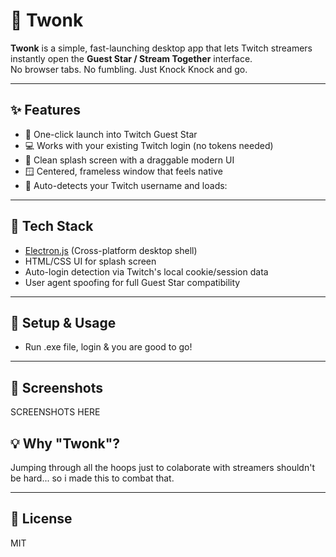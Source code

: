# 🔔 Twonk

**Twonk** is a simple, fast-launching desktop app that lets Twitch streamers instantly open the **Guest Star / Stream Together** interface.  
No browser tabs. No fumbling. Just Knock Knock and go.

---

## ✨ Features

- 🚪 One-click launch into Twitch Guest Star
- 💻 Works with your existing Twitch login (no tokens needed)
- 🎉 Clean splash screen with a draggable modern UI
- 🪟 Centered, frameless window that feels native
- 🔄 Auto-detects your Twitch username and loads:


---

## 🧱 Tech Stack

- [Electron.js](https://www.electronjs.org/) (Cross-platform desktop shell)
- HTML/CSS UI for splash screen
- Auto-login detection via Twitch's local cookie/session data
- User agent spoofing for full Guest Star compatibility

---

## 🚀 Setup & Usage

- Run .exe file, login & you are good to go!

---

## 📸 Screenshots

SCREENSHOTS HERE 

## 💡 Why "Twonk"?

Jumping through all the hoops just to colaborate with streamers shouldn't be hard... so i made this to combat that.

---


## 🧼 License

MIT 
